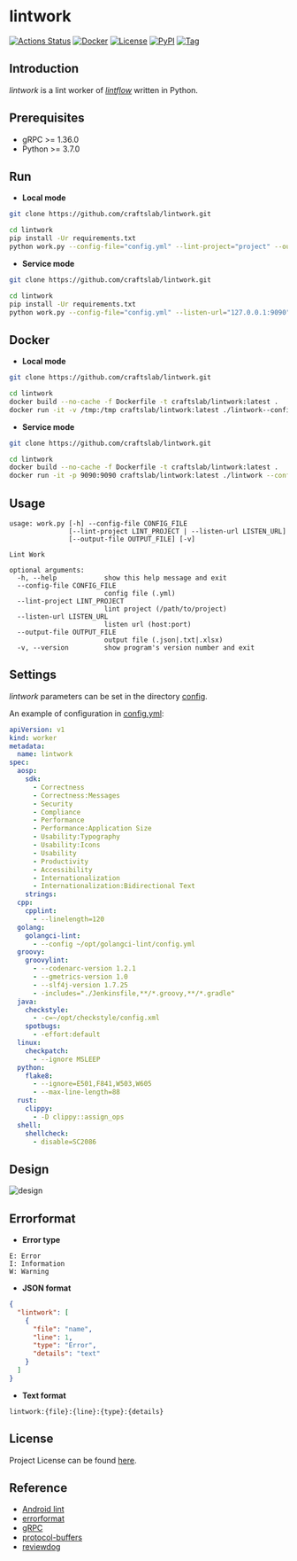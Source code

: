 # lintwork

[![Actions Status](https://github.com/craftslab/lintwork/workflows/CI/badge.svg?branch=master&event=push)](https://github.com/craftslab/lintwork/actions?query=workflow%3ACI)
[![Docker](https://img.shields.io/docker/pulls/craftslab/lintwork)](https://hub.docker.com/r/craftslab/lintwork)
[![License](https://img.shields.io/github/license/craftslab/lintwork.svg?color=brightgreen)](https://github.com/craftslab/lintwork/blob/master/LICENSE)
[![PyPI](https://img.shields.io/pypi/v/lintwork.svg?color=brightgreen)](https://pypi.org/project/lintwork)
[![Tag](https://img.shields.io/github/tag/craftslab/lintwork.svg?color=brightgreen)](https://github.com/craftslab/lintwork/tags)



## Introduction

*lintwork* is a lint worker of *[lintflow](https://github.com/craftslab/lintflow/)* written in Python.



## Prerequisites

- gRPC >= 1.36.0
- Python >= 3.7.0



## Run

- **Local mode**

```bash
git clone https://github.com/craftslab/lintwork.git

cd lintwork
pip install -Ur requirements.txt
python work.py --config-file="config.yml" --lint-project="project" --output-file="output.json"
```



- **Service mode**

```bash
git clone https://github.com/craftslab/lintwork.git

cd lintwork
pip install -Ur requirements.txt
python work.py --config-file="config.yml" --listen-url="127.0.0.1:9090"
```



## Docker

- **Local mode**

```bash
git clone https://github.com/craftslab/lintwork.git

cd lintwork
docker build --no-cache -f Dockerfile -t craftslab/lintwork:latest .
docker run -it -v /tmp:/tmp craftslab/lintwork:latest ./lintwork--config-file="config.yml" --lint-project="/tmp/project" --output-file="/tmp/output.json"
```



- **Service mode**

```bash
git clone https://github.com/craftslab/lintwork.git

cd lintwork
docker build --no-cache -f Dockerfile -t craftslab/lintwork:latest .
docker run -it -p 9090:9090 craftslab/lintwork:latest ./lintwork --config-file="config.yml" --listen-url="127.0.0.1:9090"
```



## Usage

```
usage: work.py [-h] --config-file CONFIG_FILE
               [--lint-project LINT_PROJECT | --listen-url LISTEN_URL]
               [--output-file OUTPUT_FILE] [-v]

Lint Work

optional arguments:
  -h, --help            show this help message and exit
  --config-file CONFIG_FILE
                        config file (.yml)
  --lint-project LINT_PROJECT
                        lint project (/path/to/project)
  --listen-url LISTEN_URL
                        listen url (host:port)
  --output-file OUTPUT_FILE
                        output file (.json|.txt|.xlsx)
  -v, --version         show program's version number and exit
```



## Settings

*lintwork* parameters can be set in the directory [config](https://github.com/craftslab/lintwork/blob/master/lintwork/config).

An example of configuration in [config.yml](https://github.com/craftslab/lintwork/blob/master/lintwork/config/config.yml):

```yaml
apiVersion: v1
kind: worker
metadata:
  name: lintwork
spec:
  aosp:
    sdk:
      - Correctness
      - Correctness:Messages
      - Security
      - Compliance
      - Performance
      - Performance:Application Size
      - Usability:Typography
      - Usability:Icons
      - Usability
      - Productivity
      - Accessibility
      - Internationalization
      - Internationalization:Bidirectional Text
    strings:
  cpp:
    cpplint:
      - --linelength=120
  golang:
    golangci-lint:
      - --config ~/opt/golangci-lint/config.yml
  groovy:
    groovylint:
      - --codenarc-version 1.2.1
      - --gmetrics-version 1.0
      - --slf4j-version 1.7.25
      - -includes="./Jenkinsfile,**/*.groovy,**/*.gradle"
  java:
    checkstyle:
      - -c=~/opt/checkstyle/config.xml
    spotbugs:
      - -effort:default
  linux:
    checkpatch:
      - --ignore MSLEEP
  python:
    flake8:
      - --ignore=E501,F841,W503,W605
      - --max-line-length=88
  rust:
    clippy:
      - -D clippy::assign_ops
  shell:
    shellcheck:
      - disable=SC2086
```



## Design

![design](design.png)



## Errorformat

- **Error type**

```
E: Error
I: Information
W: Warning
```

- **JSON format**

```json
{
  "lintwork": [
    {
      "file": "name",
      "line": 1,
      "type": "Error",
      "details": "text"
    }
  ]
}
```

- **Text format**

```text
lintwork:{file}:{line}:{type}:{details}
```



## License

Project License can be found [here](LICENSE).



## Reference

- [Android lint](https://developer.android.com/studio/write/lint)
- [errorformat](https://github.com/reviewdog/errorformat)
- [gRPC](https://grpc.io/docs/languages/python/)
- [protocol-buffers](https://developers.google.com/protocol-buffers/docs/proto3)
- [reviewdog](https://github.com/reviewdog/reviewdog)
